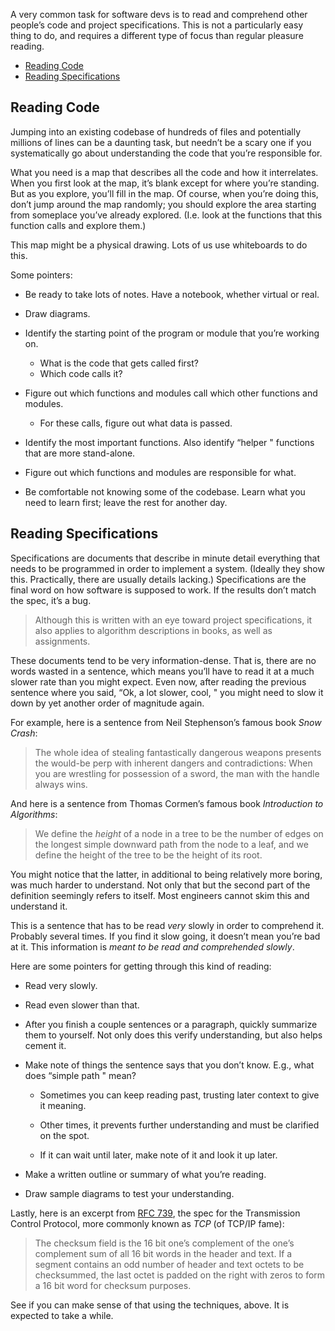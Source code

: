 A very common task for software devs is to read and comprehend other people’s code and project specifications. This is not a particularly easy thing to do, and requires a different type of focus than regular pleasure reading.

- [Reading Code](#reading-code)
- [Reading Specifications](#reading-specifications)

## Reading Code

Jumping into an existing codebase of hundreds of files and potentially millions of lines can be a daunting task, but needn’t be a scary one if you systematically go about understanding the code that you’re responsible for.

What you need is a map that describes all the code and how it interrelates. When you first look at the map, it’s blank except for where you’re standing. But as you explore, you’ll fill in the map. Of course, when you’re doing this, don’t jump around the map randomly; you should explore the area starting from someplace you’ve already explored. (I.e. look at the functions that this function calls and explore them.)

This map might be a physical drawing. Lots of us use whiteboards to do this.

Some pointers:

- Be ready to take lots of notes. Have a notebook, whether virtual or real.

- Draw diagrams.

- Identify the starting point of the program or module that you’re working on.

  - What is the code that gets called first?
  - Which code calls it?

- Figure out which functions and modules call which other functions and modules.

  - For these calls, figure out what data is passed.

- Identify the most important functions. Also identify “helper " functions that are more stand-alone.

- Figure out which functions and modules are responsible for what.

- Be comfortable not knowing some of the codebase. Learn what you need to learn first; leave the rest for another day.

## Reading Specifications

Specifications are documents that describe in minute detail everything that needs to be programmed in order to implement a system. (Ideally they show this. Practically, there are usually details lacking.) Specifications are the final word on how software is supposed to work. If the results don’t match the spec, it’s a bug.

> Although this is written with an eye toward project specifications, it also applies to algorithm descriptions in books, as well as assignments.

These documents tend to be very information-dense. That is, there are no words wasted in a sentence, which means you’ll have to read it at a much slower rate than you might expect. Even now, after reading the previous sentence where you said, “Ok, a lot slower, cool, " you might need to slow it down by yet another order of magnitude again.

For example, here is a sentence from Neil Stephenson’s famous book _Snow Crash_:

> The whole idea of stealing fantastically dangerous weapons presents the would-be perp with inherent dangers and contradictions: When you are wrestling for possession of a sword, the man with the handle always wins.

And here is a sentence from Thomas Cormen’s famous book _Introduction to Algorithms_:

> We define the _height_ of a node in a tree to be the number of edges on the longest simple downward path from the node to a leaf, and we define the height of the tree to be the height of its root.

You might notice that the latter, in additional to being relatively more boring, was much harder to understand. Not only that but the second part of the definition seemingly refers to itself. Most engineers cannot skim this and understand it.

This is a sentence that has to be read _very_ slowly in order to comprehend it. Probably several times. If you find it slow going, it doesn’t mean you’re bad at it. This information is _meant to be read and comprehended slowly_.

Here are some pointers for getting through this kind of reading:

- Read very slowly.

- Read even slower than that.

- After you finish a couple sentences or a paragraph, quickly summarize them to yourself. Not only does this verify understanding, but also helps cement it.

- Make note of things the sentence says that you don’t know. E.g., what does “simple path " mean?

  - Sometimes you can keep reading past, trusting later context to give it meaning.

  - Other times, it prevents further understanding and must be clarified on the spot.

  - If it can wait until later, make note of it and look it up later.

- Make a written outline or summary of what you’re reading.

- Draw sample diagrams to test your understanding.

Lastly, here is an excerpt from [RFC 739](https://tools.ietf.org/html/rfc793), the spec for the Transmission Control Protocol, more commonly known as _TCP_ (of TCP/IP fame):

> The checksum field is the 16 bit one’s complement of the one’s complement sum of all 16 bit words in the header and text. If a segment contains an odd number of header and text octets to be checksummed, the last octet is padded on the right with zeros to form a 16 bit word for checksum purposes.

See if you can make sense of that using the techniques, above. It is expected to take a while.
